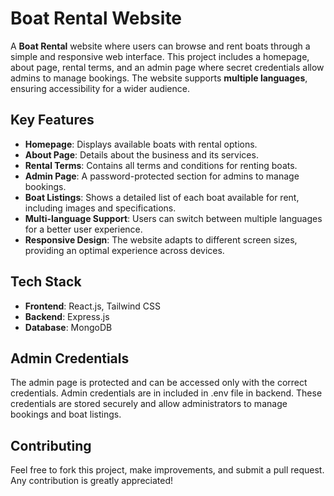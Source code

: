 # Boat Rental Website

A **Boat Rental** website where users can browse and rent boats through a simple and responsive web interface. This project includes a homepage, about page, rental terms, and an admin page where secret credentials allow admins to manage bookings. The website supports **multiple languages**, ensuring accessibility for a wider audience.

## Key Features
- **Homepage**: Displays available boats with rental options.
- **About Page**: Details about the business and its services.
- **Rental Terms**: Contains all terms and conditions for renting boats.
- **Admin Page**: A password-protected section for admins to manage bookings.
- **Boat Listings**: Shows a detailed list of each boat available for rent, including images and specifications.
- **Multi-language Support**: Users can switch between multiple languages for a better user experience.
- **Responsive Design**: The website adapts to different screen sizes, providing an optimal experience across devices.

## Tech Stack
- **Frontend**: React.js, Tailwind CSS
- **Backend**: Express.js
- **Database**: MongoDB

## Admin Credentials
The admin page is protected and can be accessed only with the correct credentials. Admin credentials are in included in .env file in backend. These credentials are stored securely and allow administrators to manage bookings and boat listings.

## Contributing
Feel free to fork this project, make improvements, and submit a pull request. Any contribution is greatly appreciated!
